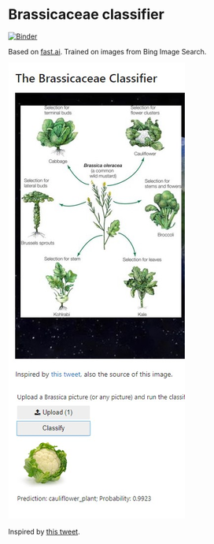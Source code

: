 # Brassicaceae classifier

[![Binder](https://mybinder.org/badge_logo.svg)](https://mybinder.org/v2/gh/dgellow/BrassicaceaeClassifier/master?filepath=%2Fvoila%2Frender%2Fbrassicaceae_classifier.ipynb)

Based on [fast.ai](https://www.fast.ai/). Trained on images from Bing Image Search.

![screenshot](images/screenshot.jpg)

Inspired by [this tweet](https://twitter.com/The_Lagrangian/status/1304466067050442752?s=20).
